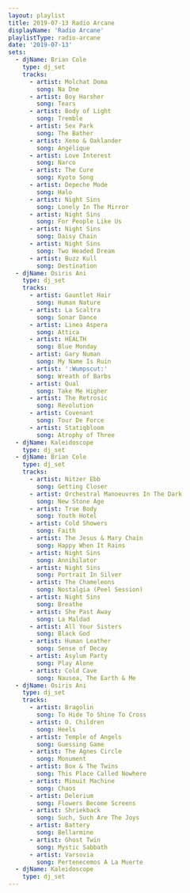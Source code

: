 ```yaml
---
layout: playlist
title: 2019-07-13 Radio Arcane
displayName: 'Radio Arcane'
playlistType: radio-arcane
date: '2019-07-13'
sets:
  - djName: Brian Cole
    type: dj_set
    tracks:
      - artist: Molchat Doma
        song: Na Dne
      - artist: Boy Harsher
        song: Tears
      - artist: Body of Light
        song: Tremble
      - artist: Sex Park
        song: The Bather
      - artist: Xeno & Oaklander
        song: Angélique
      - artist: Love Interest
        song: Narco
      - artist: The Cure
        song: Kyoto Song
      - artist: Depeche Mode
        song: Halo
      - artist: Night Sins
        song: Lonely In The Mirror
      - artist: Night Sins
        song: For People Like Us
      - artist: Night Sins
        song: Daisy Chain
      - artist: Night Sins
        song: Two Headed Dream
      - artist: Buzz Kull
        song: Destination
  - djName: Osiris Ani
    type: dj_set
    tracks:
      - artist: Gauntlet Hair
        song: Human Nature
      - artist: La Scaltra
        song: Sonar Dance
      - artist: Linea Aspera
        song: Attica
      - artist: HEALTH
        song: Blue Monday
      - artist: Gary Numan
        song: My Name Is Ruin
      - artist: ':Wumpscut:'
        song: Wreath of Barbs
      - artist: Qual
        song: Take Me Higher
      - artist: The Retrosic
        song: Revolution
      - artist: Covenant
        song: Tour De Force
      - artist: Statiqbloom
        song: Atrophy of Three
  - djName: Kaleidoscope
    type: dj_set
  - djName: Brian Cole
    type: dj_set
    tracks:
      - artist: Nitzer Ebb
        song: Getting Closer
      - artist: Orchestral Manoeuvres In The Dark
        song: New Stone Age
      - artist: True Body
        song: Youth Hotel
      - artist: Cold Showers
        song: Faith
      - artist: The Jesus & Mary Chain
        song: Happy When It Rains
      - artist: Night Sins
        song: Annihilator
      - artist: Night Sins
        song: Portrait In Silver
      - artist: The Chameleons
        song: Nostalgia (Peel Session)
      - artist: Night Sins
        song: Breathe
      - artist: She Past Away
        song: La Maldad
      - artist: All Your Sisters
        song: Black God
      - artist: Human Leather
        song: Sense of Decay
      - artist: Asylum Party
        song: Play Alone
      - artist: Cold Cave
        song: Nausea, The Earth & Me
  - djName: Osiris Ani
    type: dj_set
    tracks:
      - artist: Bragolin
        song: To Hide To Shine To Cross
      - artist: O. Children
        song: Heels
      - artist: Temple of Angels
        song: Guessing Game
      - artist: The Agnes Circle
        song: Monument
      - artist: Box & The Twins
        song: This Place Called Nowhere
      - artist: Minuit Machine
        song: Chaos
      - artist: Delerium
        song: Flowers Become Screens
      - artist: Shriekback
        song: Such, Such Are The Joys
      - artist: Battery
        song: Bellarmine
      - artist: Ghost Twin
        song: Mystic Sabbath
      - artist: Varsovia
        song: Pertenecemos A La Muerte
  - djName: Kaleidoscope
    type: dj_set
---
```

